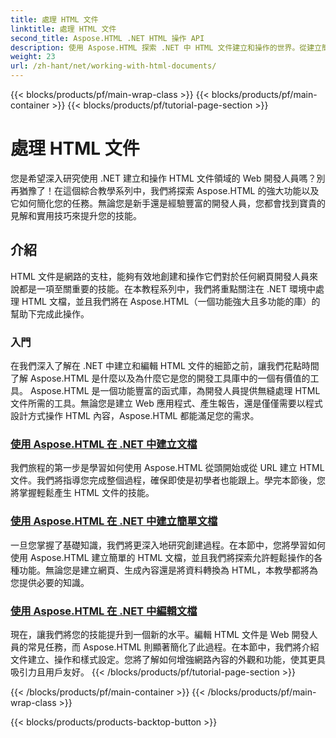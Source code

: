 ```yaml
---
title: 處理 HTML 文件
linktitle: 處理 HTML 文件
second_title: Aspose.HTML .NET HTML 操作 API
description: 使用 Aspose.HTML 探索 .NET 中 HTML 文件建立和操作的世界。從建立簡單的文件到深入的編輯。
weight: 23
url: /zh-hant/net/working-with-html-documents/
---
```


{{< blocks/products/pf/main-wrap-class >}}
{{< blocks/products/pf/main-container >}}
{{< blocks/products/pf/tutorial-page-section >}}

# 處理 HTML 文件


您是希望深入研究使用 .NET 建立和操作 HTML 文件領域的 Web 開發人員嗎？別再猶豫了！在這個綜合教學系列中，我們將探索 Aspose.HTML 的強大功能以及它如何簡化您的任務。無論您是新手還是經驗豐富的開發人員，您都會找到寶貴的見解和實用技巧來提升您的技能。

## 介紹

HTML 文件是網路的支柱，能夠有效地創建和操作它們對於任何網頁開發人員來說都是一項至關重要的技能。在本教程系列中，我們將重點關注在 .NET 環境中處理 HTML 文檔，並且我們將在 Aspose.HTML（一個功能強大且多功能的庫）的幫助下完成此操作。

### 入門

在我們深入了解在 .NET 中建立和編輯 HTML 文件的細節之前，讓我們花點時間了解 Aspose.HTML 是什麼以及為什麼它是您的開發工具庫中的一個有價值的工具。 Aspose.HTML 是一個功能豐富的函式庫，為開發人員提供無縫處理 HTML 文件所需的工具。無論您是建立 Web 應用程式、產生報告，還是僅僅需要以程式設計方式操作 HTML 內容，Aspose.HTML 都能滿足您的需求。

### [使用 Aspose.HTML 在 .NET 中建立文檔](./creating-a-document/)

我們旅程的第一步是學習如何使用 Aspose.HTML 從頭開始或從 URL 建立 HTML 文件。我們將指導您完成整個過程，確保即使是初學者也能跟上。學完本節後，您將掌握輕鬆產生 HTML 文件的技能。

### [使用 Aspose.HTML 在 .NET 中建立簡單文檔](./creating-a-simple-document/)

一旦您掌握了基礎知識，我們將更深入地研究創建過程。在本節中，您將學習如何使用 Aspose.HTML 建立簡單的 HTML 文檔，並且我們將探索允許輕鬆操作的各種功能。無論您是建立網頁、生成內容還是將資料轉換為 HTML，本教學都將為您提供必要的知識。

### [使用 Aspose.HTML 在 .NET 中編輯文檔](./editing-a-document/)

現在，讓我們將您的技能提升到一個新的水平。編輯 HTML 文件是 Web 開發人員的常見任務，而 Aspose.HTML 則顯著簡化了此過程。在本節中，我們將介紹文件建立、操作和樣式設定。您將了解如何增強網路內容的外觀和功能，使其更具吸引力且用戶友好。
{{< /blocks/products/pf/tutorial-page-section >}}

{{< /blocks/products/pf/main-container >}}
{{< /blocks/products/pf/main-wrap-class >}}

{{< blocks/products/products-backtop-button >}}
